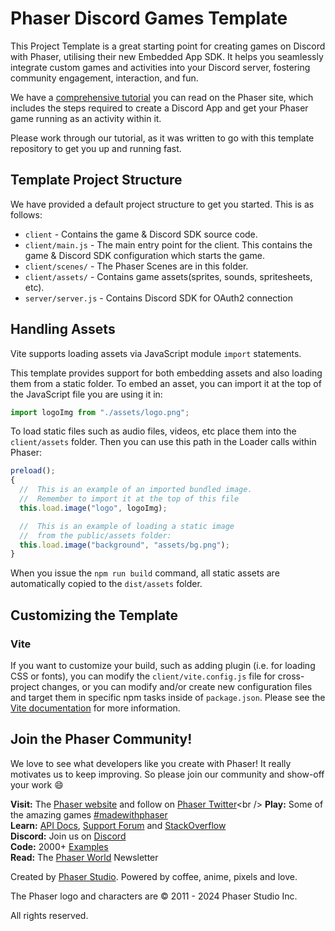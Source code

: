 # Phaser Discord Games Template

This Project Template is a great starting point for creating games on Discord with Phaser, utilising their new Embedded App SDK. It helps you seamlessly integrate custom games and activities into your Discord server, fostering community engagement, interaction, and fun.

We have a [comprehensive tutorial](https://phaser.io/tutorials/creating-discord-games-with-phaser) you can read on the Phaser site, which includes the steps required to create a Discord App and get your Phaser game running as an activity within it.

Please work through our tutorial, as it was written to go with this template repository to get you up and running fast.

## Template Project Structure

We have provided a default project structure to get you started. This is as follows:

- `client` - Contains the game & Discord SDK source code.
- `client/main.js` - The main entry point for the client. This contains the game & Discord SDK configuration which starts the game.
- `client/scenes/` - The Phaser Scenes are in this folder.
- `client/assets/` - Contains game assets(sprites, sounds, spritesheets, etc).
- `server/server.js` - Contains Discord SDK for OAuth2 connection

## Handling Assets

Vite supports loading assets via JavaScript module `import` statements.

This template provides support for both embedding assets and also loading them from a static folder. To embed an asset, you can import it at the top of the JavaScript file you are using it in:

```js
import logoImg from "./assets/logo.png";
```

To load static files such as audio files, videos, etc place them into the `client/assets` folder. Then you can use this path in the Loader calls within Phaser:

```js
preload();
{
  //  This is an example of an imported bundled image.
  //  Remember to import it at the top of this file
  this.load.image("logo", logoImg);

  //  This is an example of loading a static image
  //  from the public/assets folder:
  this.load.image("background", "assets/bg.png");
}
```

When you issue the `npm run build` command, all static assets are automatically copied to the `dist/assets` folder.

## Customizing the Template

### Vite

If you want to customize your build, such as adding plugin (i.e. for loading CSS or fonts), you can modify the `client/vite.config.js` file for cross-project changes, or you can modify and/or create new configuration files and target them in specific npm tasks inside of `package.json`. Please see the [Vite documentation](https://vitejs.dev/) for more information.

## Join the Phaser Community!

We love to see what developers like you create with Phaser! It really motivates us to keep improving. So please join our community and show-off your work 😄

**Visit:** The [Phaser website](https://phaser.io) and follow on [Phaser Twitter](https://twitter.com/phaser_)<br />
**Play:** Some of the amazing games [#madewithphaser](https://twitter.com/search?q=%23madewithphaser&src=typed_query&f=live)<br />
**Learn:** [API Docs](https://newdocs.phaser.io), [Support Forum](https://phaser.discourse.group/) and [StackOverflow](https://stackoverflow.com/questions/tagged/phaser-framework)<br />
**Discord:** Join us on [Discord](https://discord.gg/phaser)<br />
**Code:** 2000+ [Examples](https://labs.phaser.io)<br />
**Read:** The [Phaser World](https://phaser.io/community/newsletter) Newsletter<br />

Created by [Phaser Studio](mailto:support@phaser.io). Powered by coffee, anime, pixels and love.

The Phaser logo and characters are &copy; 2011 - 2024 Phaser Studio Inc.

All rights reserved.
